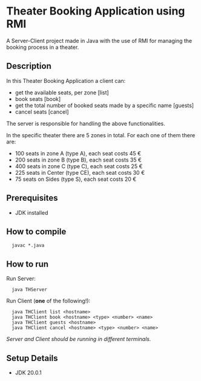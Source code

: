 # Theater Booking Application using RMI
A Server-Client project made in Java with the use of RMI for managing the booking process in a theater.

## Description
In this Theater Booking Application a client can:
- get the available seats, per zone [list]
- book seats [book]
- get the total number of booked seats made by a specific name [guests]
- cancel seats [cancel]

The server is responsible for handling the above functionalities.

In the specific theater there are 5 zones in total. For each one of them there are:
- 100 seats in zone A (type A), each seat costs 45 €
- 200 seats in zone B (type B), each seat costs 35 €
- 400 seats in zone C (type C), each seat costs 25 €
- 225 seats in Center (type CE), each seat costs 30 €
- 75 seats on Sides (type S), each seat costs 20 €

## Prerequisites
- JDK installed

## How to compile
```
  javac *.java
```

## How to run
Run Server:
```
  java THServer
```
Run Client (**one** of the following!):
```
  java THClient list <hostname>
  java THClient book <hostname> <type> <number> <name>
  java THClient guests <hostname>
  java THClient cancel <hostname> <type> <number> <name>
```
*Server and Client should be running in different terminals.*

## Setup Details
- JDK 20.0.1

